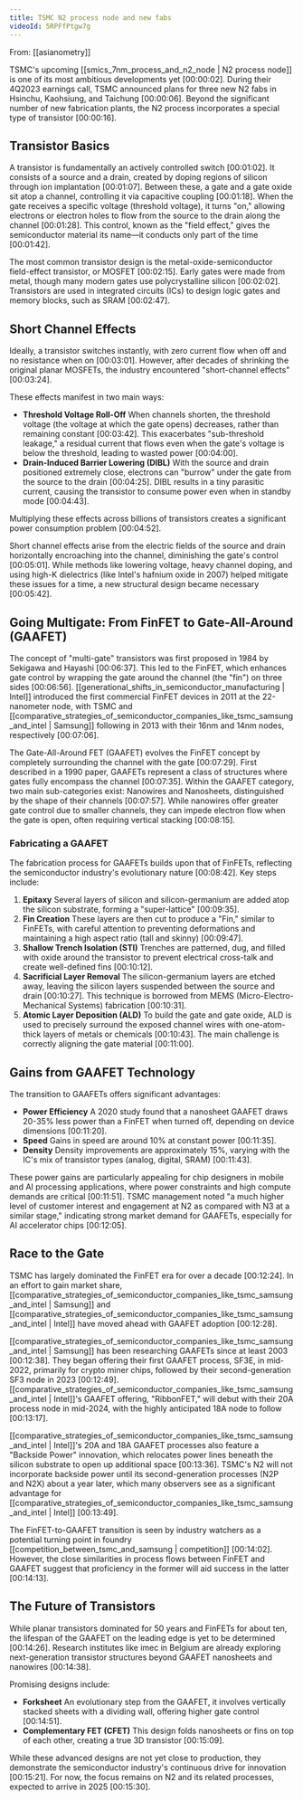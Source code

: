 ```yaml
---
title: TSMC N2 process node and new fabs
videoId: 5RPFfPtgw7g
---
```


From: [[asianometry]] <br/> 

TSMC's upcoming [[smics_7nm_process_and_n2_node | N2 process node]] is one of its most ambitious developments yet <a class="yt-timestamp" data-t="00:00:02">[00:00:02]</a>. During their 4Q2023 earnings call, TSMC announced plans for three new N2 fabs in Hsinchu, Kaohsiung, and Taichung <a class="yt-timestamp" data-t="00:00:06">[00:00:06]</a>. Beyond the significant number of new fabrication plants, the N2 process incorporates a special type of transistor <a class="yt-timestamp" data-t="00:00:16">[00:00:16]</a>.

## Transistor Basics

A transistor is fundamentally an actively controlled switch <a class="yt-timestamp" data-t="00:01:02">[00:01:02]</a>. It consists of a source and a drain, created by doping regions of silicon through ion implantation <a class="yt-timestamp" data-t="00:01:07">[00:01:07]</a>. Between these, a gate and a gate oxide sit atop a channel, controlling it via capacitive coupling <a class="yt-timestamp" data-t="00:01:18">[00:01:18]</a>. When the gate receives a specific voltage (threshold voltage), it turns "on," allowing electrons or electron holes to flow from the source to the drain along the channel <a class="yt-timestamp" data-t="00:01:28">[00:01:28]</a>. This control, known as the "field effect," gives the semiconductor material its name—it conducts only part of the time <a class="yt-timestamp" data-t="00:01:42">[00:01:42]</a>.

The most common transistor design is the metal-oxide-semiconductor field-effect transistor, or MOSFET <a class="yt-timestamp" data-t="00:02:15">[00:02:15]</a>. Early gates were made from metal, though many modern gates use polycrystalline silicon <a class="yt-timestamp" data-t="00:02:02">[00:02:02]</a>. Transistors are used in integrated circuits (ICs) to design logic gates and memory blocks, such as SRAM <a class="yt-timestamp" data-t="00:02:47">[00:02:47]</a>.

## Short Channel Effects

Ideally, a transistor switches instantly, with zero current flow when off and no resistance when on <a class="yt-timestamp" data-t="00:03:01">[00:03:01]</a>. However, after decades of shrinking the original planar MOSFETs, the industry encountered "short-channel effects" <a class="yt-timestamp" data-t="00:03:24">[00:03:24]</a>.

These effects manifest in two main ways:
*   **Threshold Voltage Roll-Off** When channels shorten, the threshold voltage (the voltage at which the gate opens) decreases, rather than remaining constant <a class="yt-timestamp" data-t="00:03:42">[00:03:42]</a>. This exacerbates "sub-threshold leakage," a residual current that flows even when the gate's voltage is below the threshold, leading to wasted power <a class="yt-timestamp" data-t="00:04:00">[00:04:00]</a>.
*   **Drain-Induced Barrier Lowering (DIBL)** With the source and drain positioned extremely close, electrons can "burrow" under the gate from the source to the drain <a class="yt-timestamp" data-t="00:04:25">[00:04:25]</a>. DIBL results in a tiny parasitic current, causing the transistor to consume power even when in standby mode <a class="yt-timestamp" data-t="00:04:43">[00:04:43]</a>.

Multiplying these effects across billions of transistors creates a significant power consumption problem <a class="yt-timestamp" data-t="00:04:52">[00:04:52]</a>.

Short channel effects arise from the electric fields of the source and drain horizontally encroaching into the channel, diminishing the gate's control <a class="yt-timestamp" data-t="00:05:01">[00:05:01]</a>. While methods like lowering voltage, heavy channel doping, and using high-K dielectrics (like Intel's hafnium oxide in 2007) helped mitigate these issues for a time, a new structural design became necessary <a class="yt-timestamp" data-t="00:05:42">[00:05:42]</a>.

## Going Multigate: From FinFET to Gate-All-Around (GAAFET)

The concept of "multi-gate" transistors was first proposed in 1984 by Sekigawa and Hayashi <a class="yt-timestamp" data-t="00:06:37">[00:06:37]</a>. This led to the FinFET, which enhances gate control by wrapping the gate around the channel (the "fin") on three sides <a class="yt-timestamp" data-t="00:06:56">[00:06:56]</a>. [[generational_shifts_in_semiconductor_manufacturing | Intel]] introduced the first commercial FinFET devices in 2011 at the 22-nanometer node, with TSMC and [[comparative_strategies_of_semiconductor_companies_like_tsmc_samsung_and_intel | Samsung]] following in 2013 with their 16nm and 14nm nodes, respectively <a class="yt-timestamp" data-t="00:07:06">[00:07:06]</a>.

The Gate-All-Around FET (GAAFET) evolves the FinFET concept by completely surrounding the channel with the gate <a class="yt-timestamp" data-t="00:07:29">[00:07:29]</a>. First described in a 1990 paper, GAAFETs represent a class of structures where gates fully encompass the channel <a class="yt-timestamp" data-t="00:07:35">[00:07:35]</a>. Within the GAAFET category, two main sub-categories exist: Nanowires and Nanosheets, distinguished by the shape of their channels <a class="yt-timestamp" data-t="00:07:57">[00:07:57]</a>. While nanowires offer greater gate control due to smaller channels, they can impede electron flow when the gate is open, often requiring vertical stacking <a class="yt-timestamp" data-t="00:08:15">[00:08:15]</a>.

### Fabricating a GAAFET

The fabrication process for GAAFETs builds upon that of FinFETs, reflecting the semiconductor industry's evolutionary nature <a class="yt-timestamp" data-t="00:08:42">[00:08:42]</a>. Key steps include:
1.  **Epitaxy** Several layers of silicon and silicon-germanium are added atop the silicon substrate, forming a "super-lattice" <a class="yt-timestamp" data-t="00:09:35">[00:09:35]</a>.
2.  **Fin Creation** These layers are then cut to produce a "Fin," similar to FinFETs, with careful attention to preventing deformations and maintaining a high aspect ratio (tall and skinny) <a class="yt-timestamp" data-t="00:09:47">[00:09:47]</a>.
3.  **Shallow Trench Isolation (STI)** Trenches are patterned, dug, and filled with oxide around the transistor to prevent electrical cross-talk and create well-defined fins <a class="yt-timestamp" data-t="00:10:12">[00:10:12]</a>.
4.  **Sacrificial Layer Removal** The silicon-germanium layers are etched away, leaving the silicon layers suspended between the source and drain <a class="yt-timestamp" data-t="00:10:27">[00:10:27]</a>. This technique is borrowed from MEMS (Micro-Electro-Mechanical Systems) fabrication <a class="yt-timestamp" data-t="00:10:31">[00:10:31]</a>.
5.  **Atomic Layer Deposition (ALD)** To build the gate and gate oxide, ALD is used to precisely surround the exposed channel wires with one-atom-thick layers of metals or chemicals <a class="yt-timestamp" data-t="00:10:43">[00:10:43]</a>. The main challenge is correctly aligning the gate material <a class="yt-timestamp" data-t="00:11:00">[00:11:00]</a>.

## Gains from GAAFET Technology

The transition to GAAFETs offers significant advantages:
*   **Power Efficiency** A 2020 study found that a nanosheet GAAFET draws 20-35% less power than a FinFET when turned off, depending on device dimensions <a class="yt-timestamp" data-t="00:11:20">[00:11:20]</a>.
*   **Speed** Gains in speed are around 10% at constant power <a class="yt-timestamp" data-t="00:11:35">[00:11:35]</a>.
*   **Density** Density improvements are approximately 15%, varying with the IC's mix of transistor types (analog, digital, SRAM) <a class="yt-timestamp" data-t="00:11:43">[00:11:43]</a>.

These power gains are particularly appealing for chip designers in mobile and AI processing applications, where power constraints and high compute demands are critical <a class="yt-timestamp" data-t="00:11:51">[00:11:51]</a>. TSMC management noted "a much higher level of customer interest and engagement at N2 as compared with N3 at a similar stage," indicating strong market demand for GAAFETs, especially for AI accelerator chips <a class="yt-timestamp" data-t="00:12:05">[00:12:05]</a>.

## Race to the Gate

TSMC has largely dominated the FinFET era for over a decade <a class="yt-timestamp" data-t="00:12:24">[00:12:24]</a>. In an effort to gain market share, [[comparative_strategies_of_semiconductor_companies_like_tsmc_samsung_and_intel | Samsung]] and [[comparative_strategies_of_semiconductor_companies_like_tsmc_samsung_and_intel | Intel]] have moved ahead with GAAFET adoption <a class="yt-timestamp" data-t="00:12:28">[00:12:28]</a>.

[[comparative_strategies_of_semiconductor_companies_like_tsmc_samsung_and_intel | Samsung]] has been researching GAAFETs since at least 2003 <a class="yt-timestamp" data-t="00:12:38">[00:12:38]</a>. They began offering their first GAAFET process, SF3E, in mid-2022, primarily for crypto miner chips, followed by their second-generation SF3 node in 2023 <a class="yt-timestamp" data-t="00:12:49">[00:12:49]</a>. [[comparative_strategies_of_semiconductor_companies_like_tsmc_samsung_and_intel | Intel]]'s GAAFET offering, "RibbonFET," will debut with their 20A process node in mid-2024, with the highly anticipated 18A node to follow <a class="yt-timestamp" data-t="00:13:17">[00:13:17]</a>.

[[comparative_strategies_of_semiconductor_companies_like_tsmc_samsung_and_intel | Intel]]'s 20A and 18A GAAFET processes also feature a "Backside Power" innovation, which relocates power lines beneath the silicon substrate to open up additional space <a class="yt-timestamp" data-t="00:13:36">[00:13:36]</a>. TSMC's N2 will not incorporate backside power until its second-generation processes (N2P and N2X) about a year later, which many observers see as a significant advantage for [[comparative_strategies_of_semiconductor_companies_like_tsmc_samsung_and_intel | Intel]] <a class="yt-timestamp" data-t="00:13:49">[00:13:49]</a>.

The FinFET-to-GAAFET transition is seen by industry watchers as a potential turning point in foundry [[competition_between_tsmc_and_samsung | competition]] <a class="yt-timestamp" data-t="00:14:02">[00:14:02]</a>. However, the close similarities in process flows between FinFET and GAAFET suggest that proficiency in the former will aid success in the latter <a class="yt-timestamp" data-t="00:14:13">[00:14:13]</a>.

## The Future of Transistors

While planar transistors dominated for 50 years and FinFETs for about ten, the lifespan of the GAAFET on the leading edge is yet to be determined <a class="yt-timestamp" data-t="00:14:26">[00:14:26]</a>. Research institutes like imec in Belgium are already exploring next-generation transistor structures beyond GAAFET nanosheets and nanowires <a class="yt-timestamp" data-t="00:14:38">[00:14:38]</a>.

Promising designs include:
*   **Forksheet** An evolutionary step from the GAAFET, it involves vertically stacked sheets with a dividing wall, offering higher gate control <a class="yt-timestamp" data-t="00:14:51">[00:14:51]</a>.
*   **Complementary FET (CFET)** This design folds nanosheets or fins on top of each other, creating a true 3D transistor <a class="yt-timestamp" data-t="00:15:09">[00:15:09]</a>.

While these advanced designs are not yet close to production, they demonstrate the semiconductor industry's continuous drive for innovation <a class="yt-timestamp" data-t="00:15:21">[00:15:21]</a>. For now, the focus remains on N2 and its related processes, expected to arrive in 2025 <a class="yt-timestamp" data-t="00:15:30">[00:15:30]</a>.